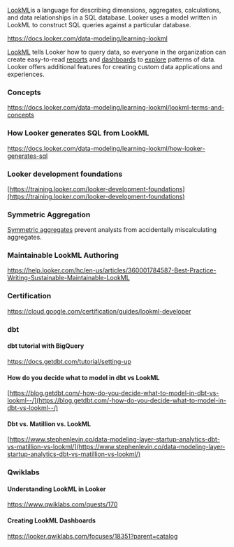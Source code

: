 [LookML](https://docs.looker.com/data-modeling/learning-lookml/lookml-intro)  ​is a language for describing dimensions, aggregates, calculations, and data relationships in a SQL database. Looker uses a model written in LookML to construct SQL queries against a particular database.

https://docs.looker.com/data-modeling/learning-lookml

[LookML](  https://docs.looker.com/data-modeling/learning-lookml/what-is-lookml ) tells Looker how to query data, so everyone in the organization can create easy-to-read [reports]( https://docs.looker.com/dashboards/dashboards-reports-intro   ) and [dashboards](   https://docs.looker.com/dashboards  ) to [explore](https://docs.looker.com/data-modeling/learning-lookml/explore-menu-and-field-picker) patterns of data. Looker offers additional features for creating custom data applications and experiences.

### Concepts

https://docs.looker.com/data-modeling/learning-lookml/lookml-terms-and-concepts


### How Looker generates SQL from LookML

https://docs.looker.com/data-modeling/learning-lookml/how-looker-generates-sql



### Looker development foundations

[https://training.looker.com/looker-development-foundations](https://training.looker.com/looker-development-foundations)


### Symmetric Aggregation

[Symmetric aggregates](https://help.looker.com/hc/en-us/articles/360023722974-A-Simple-Explanation-of-Symmetric-Aggregates-or-Why-On-Earth-Does-My-SQL-Look-Like-That-) prevent analysts  from accidentally miscalculating  aggregates.

### Maintainable LookML Authoring

https://help.looker.com/hc/en-us/articles/360001784587-Best-Practice-Writing-Sustainable-Maintainable-LookML



### Certification


https://cloud.google.com/certification/guides/lookml-developer


### dbt


#### dbt tutorial with BigQuery

https://docs.getdbt.com/tutorial/setting-up

#### How do you decide what to model in dbt vs LookML

[https://blog.getdbt.com/-how-do-you-decide-what-to-model-in-dbt-vs-lookml--/](https://blog.getdbt.com/-how-do-you-decide-what-to-model-in-dbt-vs-lookml--/)

#### Dbt vs. Matillion vs. LookML

[https://www.stephenlevin.co/data-modeling-layer-startup-analytics-dbt-vs-matillion-vs-lookml/](https://www.stephenlevin.co/data-modeling-layer-startup-analytics-dbt-vs-matillion-vs-lookml/)


### Qwiklabs


#### Understanding LookML in Looker

https://www.qwiklabs.com/quests/170


#### Creating LookML Dashboards

https://looker.qwiklabs.com/focuses/18351?parent=catalog
